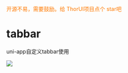 <font color=#ff7900>开源不易，需要鼓励。给 ThorUI项目点个 star吧</font>

# tabbar
uni-app自定义tabbar使用

![](https://www.thorui.cn/img/tabbar_uniapp.png)
